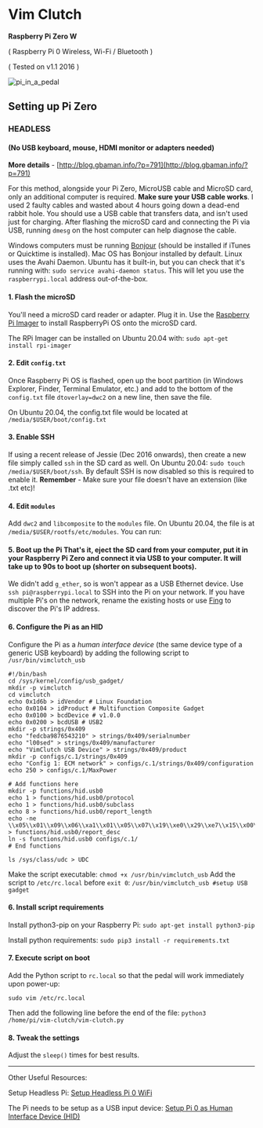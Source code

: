 # Vim Clutch

**Raspberry Pi Zero W**

( Raspberry Pi 0 Wireless, Wi-Fi / Bluetooth )

( Tested on v1.1 2016 )

![pi_in_a_pedal](https://user-images.githubusercontent.com/23065167/119210762-11117580-ba7c-11eb-8453-3acd4dfde7e4.jpg)

## Setting up Pi Zero

### HEADLESS
#### (No USB keyboard, mouse, HDMI monitor or adapters needed)

**More details** - [http://blog.gbaman.info/?p=791](http://blog.gbaman.info/?p=791)

For this method, alongside your Pi Zero, MicroUSB cable and MicroSD card, only an additional computer is required. **Make sure your USB cable works**. I used 2 faulty cables and wasted about 4 hours going down a dead-end rabbit hole. You should use a USB cable that transfers data, and isn't used just for charging. After flashing the microSD card and connecting the Pi via USB, running `dmesg` on the host computer can help diagnose the cable.

Windows computers must be running [Bonjour](https://support.apple.com/kb/DL999) (should be installed if iTunes or Quicktime is installed). Mac OS has Bonjour installed by default. Linux uses the Avahi Daemon. Ubuntu has it built-in, but you can check that it's running with: `sudo service avahi-daemon status`. This will let you use the `raspberrypi.local` address out-of-the-box.

#### **1. Flash the microSD**
You'll need a microSD card reader or adapter. Plug it in. Use the [Raspberry Pi Imager](https://www.raspberrypi.org/software/) to install RaspberryPi OS onto the microSD card.

The RPi Imager can be installed on Ubuntu 20.04 with:
`sudo apt-get install rpi-imager`

#### **2. Edit `config.txt`**
Once Raspberry Pi OS is flashed, open up the boot partition (in Windows Explorer, Finder, Terminal Emulator, etc.) and add to the bottom of the `config.txt` file `dtoverlay=dwc2` on a new line, then save the file.

On Ubuntu 20.04, the config.txt file would be located at `/media/$USER/boot/config.txt`

#### **3. Enable SSH**
If using a recent release of Jessie (Dec 2016 onwards), then create a new file simply called `ssh` in the SD card as well. On Ubuntu 20.04: `sudo touch /media/$USER/boot/ssh`. By default SSH is now disabled so this is required to enable it. **Remember** - Make sure your file doesn't have an extension (like .txt etc)!

#### **4. Edit `modules`**
Add `dwc2` and `libcomposite` to the `modules` file. On Ubuntu 20.04, the file is at `/media/$USER/rootfs/etc/modules`. You can run:

#### **5. Boot up the Pi** That's it, eject the SD card from your computer, put it in your Raspberry Pi Zero and connect it via USB to your computer. It will take up to 90s to boot up (shorter on subsequent boots).

We didn't add `g_ether`, so is won't appear as a USB Ethernet device. Use `ssh pi@raspberrypi.local` to SSH into the Pi on your network. If you have multiple Pi's on the network, rename the existing hosts or use [Fing](https://www.fing.com/products/development-toolkit) to discover the Pi's IP address.

#### **6. Configure the Pi as an HID**
Configure the Pi as a _human interface device_ (the same device type of a generic USB keyboard) by adding the following script to `/usr/bin/vimclutch_usb`

```
#!/bin/bash
cd /sys/kernel/config/usb_gadget/
mkdir -p vimclutch
cd vimclutch
echo 0x1d6b > idVendor # Linux Foundation
echo 0x0104 > idProduct # Multifunction Composite Gadget
echo 0x0100 > bcdDevice # v1.0.0
echo 0x0200 > bcdUSB # USB2
mkdir -p strings/0x409
echo "fedcba9876543210" > strings/0x409/serialnumber
echo "l00sed" > strings/0x409/manufacturer
echo "VimClutch USB Device" > strings/0x409/product
mkdir -p configs/c.1/strings/0x409
echo "Config 1: ECM network" > configs/c.1/strings/0x409/configuration
echo 250 > configs/c.1/MaxPower

# Add functions here
mkdir -p functions/hid.usb0
echo 1 > functions/hid.usb0/protocol
echo 1 > functions/hid.usb0/subclass
echo 8 > functions/hid.usb0/report_length
echo -ne \\x05\\x01\\x09\\x06\\xa1\\x01\\x05\\x07\\x19\\xe0\\x29\\xe7\\x15\\x00\\x25\\x01\\x75\\x01\\x95\\x08\\x81\\x02\\x95\\x01\\x75\\x08\\x81\\x03\\x95\\x05\\x75\\x01\\x05\\x08\\x19\\x01\\x29\\x05\\x91\\x02\\x95\\x01\\x75\\x03\\x91\\x03\\x95\\x06\\x75\\x08\\x15\\x00\\x25\\x65\\x05\\x07\\x19\\x00\\x29\\x65\\x81\\x00\\xc0 > functions/hid.usb0/report_desc
ln -s functions/hid.usb0 configs/c.1/
# End functions

ls /sys/class/udc > UDC
```
Make the script executable:
`chmod +x /usr/bin/vimclutch_usb`
Add the script to `/etc/rc.local` before `exit 0`:
`/usr/bin/vimclutch_usb #setup USB gadget`

#### **6. Install script requirements**
Install python3-pip on your Raspberry Pi:
`sudo apt-get install python3-pip`

Install python requirements:
`sudo pip3 install -r requirements.txt`

#### **7. Execute script on boot**
Add the Python script to `rc.local` so that the pedal will work immediately upon power-up:

`sudo vim /etc/rc.local`

Then add the following line before the end of the file:
`python3 /home/pi/vim-clutch/vim-clutch.py`

#### **8. Tweak the settings**
Adjust the `sleep()` times for best results.

---

Other Useful Resources:

Setup Headless Pi:
[Setup Headless Pi 0 WiFi](https://desertbot.io/blog/setup-pi-zero-w-headless-wifi)

The Pi needs to be setup as a USB input device:
[Setup Pi 0 as Human Interface Device (HID)](https://gndtovcc.home.blog/2020/04/17/turn-your-raspberry-pi-zero-into-a-usb-keyboard-hid/comment-page-1/?unapproved=2111&moderation-hash=a6db68e6d3caa5708e7279ef30ac555a#comment-2111)

